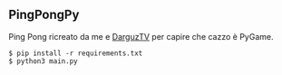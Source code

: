 ## PingPongPy

Ping Pong ricreato da me e [DarguzTV](https://github.com/DarguzTV) per capire che cazzo è PyGame.

```console
$ pip install -r requirements.txt
$ python3 main.py
```